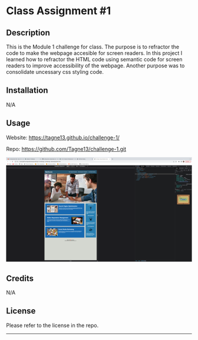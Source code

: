# Class Assignment #1

## Description

This is the Module 1 challenge for class. The purpose is to refractor the code to make the webpage accesible for screen readers. In this project I learned how to refractor the HTML code using semantic code for screen readers to improve accessibility of the webpage. Another purpose was to consolidate uncessary css styling code. 

## Installation

N/A

## Usage

Website: https://tagne13.github.io/challenge-1/

Repo:  https://github.com/Tagne13/challenge-1.git

![Screenshot](./Develop/assets/images/screenshot.png)


## Credits

N/A

## License

Please refer to the license in the repo.

---
